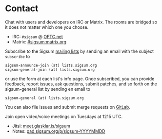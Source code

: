 # Contact

Chat with users and developers on IRC or Matrix. The rooms are bridged so it
does not matter which one you choose.

  - IRC: `#sigsum` @ [OFTC.net][]
  - Matrix: [#sigsum:matrix.org][]

[OFTC.net]: https://oftc.net/
[#sigsum:matrix.org]: https://app.element.io/#/room/#sigsum:matrix.org

Subscribe to the Sigsum [mailing lists][] by sending an email with the subject
`subscribe` to

    sigsum-announce-join (at) lists.sigsum.org
    sigsum-general-join (at) lists.sigsum.org

or use the form at each list's info page.  Once subscribed, you can provide
feedback, report issues, ask questions, submit patches, and so forth on the
sigsum-general list by sending en email to

    sigsum-general (at) lists.sigsum.org

You can also file issues and submit merge requests on [GitLab][].

[mailing lists]: https://lists.sigsum.org/mailman3/postorius/lists/
[GitLab]: https://git.glasklar.is/sigsum/

Join open video/voice meetings on Tuesdays at 1215 UTC.

  - Jitsi: [meet.glasklar.is/sigsum][]
  - Notes: [pad.sigsum.org/p/sigsum-YYYYMMDD][]

[meet.glasklar.is/sigsum]: https://meet.glasklar.is/sigsum
[pad.sigsum.org/p/sigsum-YYYYMMDD]: https://pad.sigsum.org/p/sigsum-YYYYMMDD
